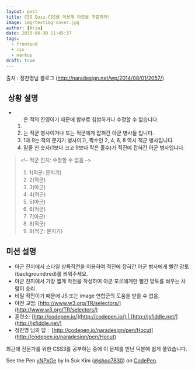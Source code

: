 ```yaml
---
layout: post
title: CSS Quiz-CSS를 이용해 아군을 구출하라!
image: img/testimg-cover.jpg
author: [Aria]
date: 2015-06-30 11:45:37
tags: 
  - frontend
  - css
  - markup
draft: true
---
```


출처 : 정찬명님 블로그 (http://naradesign.net/wp/2014/08/01/2057/)

 상황 설명
------

*   <ol>은 적의 진영이기 때문에 함부로 침범하거나 수정할 수 없습니다.
*   <li>는 적군 병사이거나 또는 적군에게 잡혀간 아군 병사들 입니다.
*   1과 9는 적의 문지기 병사이고, 짝수인 2, 4, 6, 8 역시 적군 병사입니다.
*   밑줄 친 숫자(1보다 크고 9보다 작은 홀수)가 적진에 잡혀간 아군 병사입니다.

> <style>/* 아군 진지: 작전은 이곳에 */</style>  
> <!– 적군 진지: 수정할 수 없음 –>  
> <ol>  
> <li>1(적군: 문지기)</li>  
> <li>2(적군)</li>  
> <li>3(아군)</li>  
> <li>4(적군)</li>  
> <li>5(아군)</li>  
> <li>6(적군)</li>  
> <li>7(아군)</li>  
> <li>8(적군)</li>  
> <li>9(적군: 문지기)</li>  
> </ol>  
> <!– 적군 진지: 수정할 수 없음 –>

미션 설명
-----

*   아군 진지에서 스타일 상륙작전을 이용하여 적진에 잡혀간 아군 병사에게 빨간 망토(background:red)를 씌워주세요.
*   아군 진지에서 가장 짧게 작전을 작성하여 아군 포로에게만 빨간 망토를 씌우는 사람이 승리.
*   비밀 작전이기 때문에 JS 또는 image 연합군의 도움을 받을 수 없음.
*   야전 교범: [http://www.w3.org/TR/selectors/](http://www.w3.org/TR/selectors/)
*   훈련소: [http://codepen.io/](http://codepen.io/) | [http://jsfiddle.net/](http://jsfiddle.net/)
*   정찬명 님의 답 :  [http://codepen.io/naradesign/pen/Hocut](http://codepen.io/naradesign/pen/Hocut)

최근에 전문가를 위한 CSS3를 공부하는 중에 이 문제를 만난 덕분에 쉽게 풀었습니다.

See the Pen [yNPxGe](http://codepen.io/shoo7830/pen/yNPxGe/) by In Suk Kim ([@shoo7830](http://codepen.io/shoo7830)) on [CodePen](http://codepen.io).